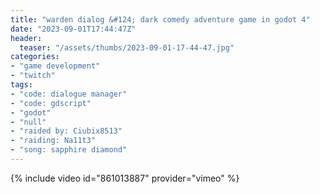 ```yaml
---
title: "warden dialog &#124; dark comedy adventure game in godot 4"
date: "2023-09-01T17:44:47Z"
header:
  teaser: "/assets/thumbs/2023-09-01-17-44-47.jpg"
categories:
- "game development"
- "twitch"
tags:
- "code: dialogue manager"
- "code: gdscript"
- "godot"
- "null"
- "raided by: Ciubix8513"
- "raiding: Na11t3"
- "song: sapphire diamond"
---
```

{% include video id="861013887" provider="vimeo" %}
